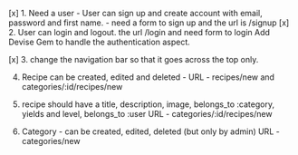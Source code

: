  [x] 1. Need a user - User can sign up and create account with email, password and first name. - need a form to sign up and the url is /signup
 [x] 2. User can login and logout. the url /login and need form to login 
  Add Devise Gem to handle the authentication aspect. 

 [x] 3. change the navigation bar so that it goes across the top only.

  4. Recipe can be created, edited and deleted - URL - recipes/new and categories/:id/recipes/new

  5.  recipe should have a title, description, image, belongs_to :category, yields and  level, belongs_to :user URL - categories/:id/recipes/new 

  6. Category - can be created, edited, deleted (but only by admin) URL - categories/new 




